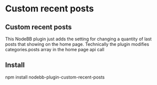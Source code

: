 # Custom recent posts
## Custom recent posts
This NodeBB plugin just adds the setting for changing a quantity of last posts that showing on the home page.
Technically the plugin modifies categories.posts array in the home page api call

## Install
npm install nodebb-plugin-custom-recent-posts

